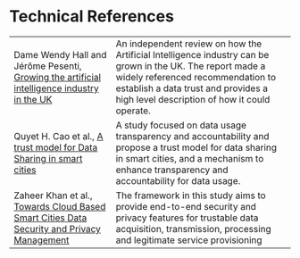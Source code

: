 # Technical References

|  |  |
| :--- | :--- |
|  Dame Wendy Hall and Jérôme Pesenti, [Growing the artificial intelligence industry in the UK](https://www.gov.uk/government/publications/growing-the-artificial-intelligence-industry-in-the-uk) | An independent review on how the Artificial Intelligence industry can be grown in the UK. The report made a widely referenced recommendation to establish a data trust and provides a high level description of how it could operate. |
| Quyet H. Cao et al., [A trust model for Data Sharing in smart cities](https://ieeexplore.ieee.org/abstract/document/7510834) | A study focused on data usage transparency and accountability and propose a trust model for data sharing in smart cities, and a mechanism to enhance transparency and accountability for data usage. |
| Zaheer Khan et al., [Towards Cloud Based Smart Cities Data Security and Privacy Management](https://ieeexplore.ieee.org/document/7027598) | The framework in this study aims to provide end-to-end security and privacy features for trustable data acquisition, transmission, processing and legitimate service provisioning |



